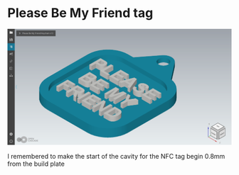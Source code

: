 # Please Be My Friend tag

![A screenshot of the keychain](image.png)

I remembered to make the start of the cavity for the NFC tag begin 0.8mm from the build plate